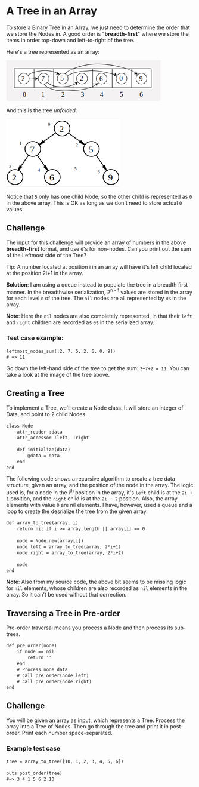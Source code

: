 # A Tree in an Array

To store a Binary Tree in an Array, we just need to determine the order that we store the Nodes in. A good order is "**breadth-first**" where we  store the items in order top-down and left-to-right of the tree.

Here's a tree represented as an array:

![Tree as Array](./images/ar2tree.png)

And this is the tree _unfolded_:

![Tree](./images/tree.png)

Notice that `5` only has one child Node, so the other child is represented as `0` in the above array. This is OK as long as we don't need to store  actual `0` values.

## Challenge

The input for this challenge will provide an array of numbers in the above **breadth-first** format, and use `0`'s for non-nodes. Can you print out the sum of the Leftmost side of the Tree?

Tip: A number located at position i in an array will have it's left child located at the position 2i+1 in the array. 

**Solution**: I am using a queue instead to populate the tree in a breadth first manner. In the breadthwise serialization, 2<sup>n - 1</sup> values are stored in the array for each level `n` of the tree. The `nil` nodes are all represented by `0`s in the array.

**Note**: Here the `nil` nodes are also completely represented, in that their `left` and `right` children are recorded as `0`s in the serialized array.

### Test case example:

    leftmost_nodes_sum([2, 7, 5, 2, 6, 0, 9])
    # => 11

Go down the left-hand side of the tree to get the sum: `2+7+2 = 11`. You can take a look at the image of the tree above.

## Creating a Tree

To implement a Tree, we'll create a Node class. It will store an integer of Data, and point to 2 child Nodes. 

    class Node
        attr_reader :data
        attr_accessor :left, :right

        def initialize(data)
            @data = data
        end
    end

The following code shows a recursive algorithm to create a tree data structure, given an array, and the position of the node in the array. The logic used is, for a node in the i<sup>th</sup> position in the array, it's `left` child is at the `2i + 1` position, and the `right` child is at the `2i + 2` position. Also, the array elements with value `0` are nil elements. I have, however, used a queue and a loop to create the desrialize the tree from the given array. 

    def array_to_tree(array, i)
        return nil if i >= array.length || array[i] == 0

        node = Node.new(array[i])
        node.left = array_to_tree(array, 2*i+1)
        node.right = array_to_tree(array, 2*i+2)

        node
    end

**Note**: Also from my source code, the above bit seems to be missing logic for `nil` elements, whose children are also recorded as `nil` elements in the array. So it can't be used without that correction.

## Traversing a Tree in Pre-order

Pre-order traversal means you process a Node and then process its sub-trees. 

    def pre_order(node)
        if node == nil
            return ''
        end
        # Process node data
        # call pre_order(node.left)
        # call pre_order(node.right)
    end
 
## Challenge

You will be given an array as input, which represents a Tree. Process the array into a Tree of Nodes. Then go through the tree and print it in post-order. Print each number space-separated.

### Example test case

    tree = array_to_tree([10, 1, 2, 3, 4, 5, 6])

    puts post_order(tree)
    #=> 3 4 1 5 6 2 10